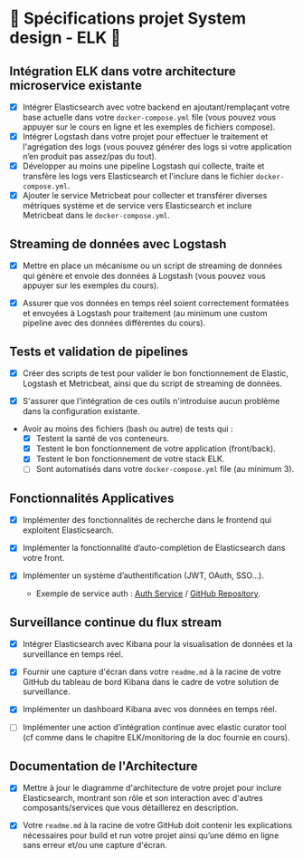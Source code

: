 # 🐳 Spécifications projet System design - ELK 🐳

## Intégration ELK dans votre architecture microservice existante

-   [x] Intégrer Elasticsearch avec votre backend en ajoutant/remplaçant votre base actuelle dans votre `docker-compose.yml` file (vous pouvez vous appuyer sur le cours en ligne et les exemples de fichiers compose).
-   [x] Intégrer Logstash dans votre projet pour effectuer le traitement et l'agrégation des logs (vous pouvez générer des logs si votre application n’en produit pas assez/pas du tout).
-   [x] Développer au moins une pipeline Logstash qui collecte, traite et transfère les logs vers Elasticsearch et l'inclure dans le fichier `docker-compose.yml`.
-   [x] Ajouter le service Metricbeat pour collecter et transférer diverses métriques système et de service vers Elasticsearch et inclure Metricbeat dans le `docker-compose.yml`.

## Streaming de données avec Logstash

-   [x] Mettre en place un mécanisme ou un script de streaming de données qui génère et envoie des données à Logstash (vous pouvez vous appuyer sur les exemples du cours).

-   [x] Assurer que vos données en temps réel soient correctement formatées et envoyées à Logstash pour traitement (au minimum une custom pipeline avec des données différentes du cours).

## Tests et validation de pipelines

-   [x] Créer des scripts de test pour valider le bon fonctionnement de Elastic, Logstash et Metricbeat, ainsi que du script de streaming de données.

-   [x] S'assurer que l'intégration de ces outils n'introduise aucun problème dans la configuration existante.

-   Avoir au moins des fichiers (bash ou autre) de tests qui :
    -   [x] Testent la santé de vos conteneurs.
    -   [x] Testent le bon fonctionnement de votre application (front/back).
    -   [x] Testent le bon fonctionnement de votre stack ELK.
    -   [ ] Sont automatisés dans votre `docker-compose.yml` file (au minimum 3).

## Fonctionnalités Applicatives

-   [x] Implémenter des fonctionnalités de recherche dans le frontend qui exploitent Elasticsearch.

-   [x] Implémenter la fonctionnalité d’auto-complétion de Elasticsearch dans votre front.

-   [x] Implémenter un système d’authentification (JWT, OAuth, SSO…).
    -   Exemple de service auth : [Auth Service](https://www.youtube.com/watch?v=hmkF77F9TLw&t=2054s) / [GitHub Repository](https://github.com/kantancoding/microservices-python).

## Surveillance continue du flux stream

-   [x] Intégrer Elasticsearch avec Kibana pour la visualisation de données et la surveillance en temps réel.

-   [x] Fournir une capture d'écran dans votre `readme.md` à la racine de votre GitHub du tableau de bord Kibana dans le cadre de votre solution de surveillance.

-   [x] Implémenter un dashboard Kibana avec vos données en temps réel.

-   [ ] Implémenter une action d’intégration continue avec elastic curator tool (cf comme dans le chapitre ELK/monitoring de la doc fournie en cours).

## Documentation de l'Architecture

-   [x] Mettre à jour le diagramme d'architecture de votre projet pour inclure Elasticsearch, montrant son rôle et son interaction avec d'autres composants/services que vous détaillerez en description.

-   [x] Votre `readme.md` à la racine de votre GitHub doit contenir les explications nécessaires pour build et run votre projet ainsi qu’une démo en ligne sans erreur et/ou une capture d'écran.
